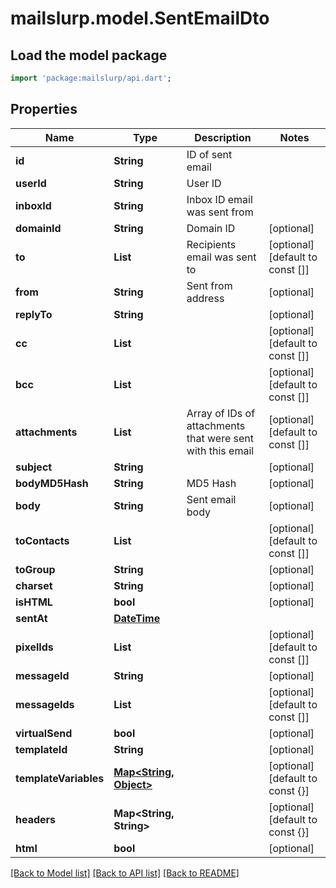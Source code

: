 # mailslurp.model.SentEmailDto

## Load the model package
```dart
import 'package:mailslurp/api.dart';
```

## Properties
Name | Type | Description | Notes
------------ | ------------- | ------------- | -------------
**id** | **String** | ID of sent email | 
**userId** | **String** | User ID | 
**inboxId** | **String** | Inbox ID email was sent from | 
**domainId** | **String** | Domain ID | [optional] 
**to** | **List<String>** | Recipients email was sent to | [optional] [default to const []]
**from** | **String** | Sent from address | [optional] 
**replyTo** | **String** |  | [optional] 
**cc** | **List<String>** |  | [optional] [default to const []]
**bcc** | **List<String>** |  | [optional] [default to const []]
**attachments** | **List<String>** | Array of IDs of attachments that were sent with this email | [optional] [default to const []]
**subject** | **String** |  | [optional] 
**bodyMD5Hash** | **String** | MD5 Hash | [optional] 
**body** | **String** | Sent email body | [optional] 
**toContacts** | **List<String>** |  | [optional] [default to const []]
**toGroup** | **String** |  | [optional] 
**charset** | **String** |  | [optional] 
**isHTML** | **bool** |  | [optional] 
**sentAt** | [**DateTime**](DateTime) |  | 
**pixelIds** | **List<String>** |  | [optional] [default to const []]
**messageId** | **String** |  | [optional] 
**messageIds** | **List<String>** |  | [optional] [default to const []]
**virtualSend** | **bool** |  | [optional] 
**templateId** | **String** |  | [optional] 
**templateVariables** | [**Map<String, Object>**](Object) |  | [optional] [default to const {}]
**headers** | **Map<String, String>** |  | [optional] [default to const {}]
**html** | **bool** |  | [optional] 

[[Back to Model list]](../README#documentation-for-models) [[Back to API list]](../README#documentation-for-api-endpoints) [[Back to README]](../README)



